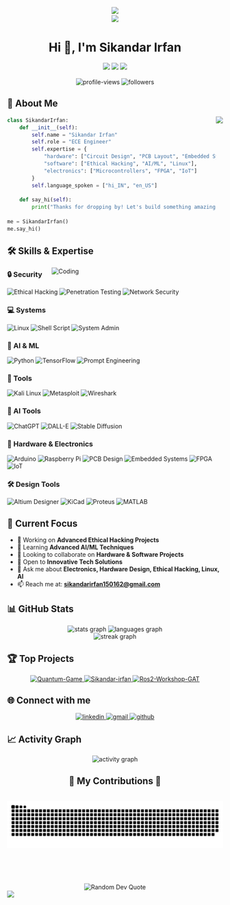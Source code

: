 <div align="center">
  <img height="150" src="https://camo.githubusercontent.com/62da68eb62b1e5f175f7d1f0191dd89a653d7908feb22d37d4a0ab07365d6791/68747470733a2f2f6d656469612e67697068792e636f6d2f6d656469612f4d3967624264396e6244724f5475314d71782f67697068792e676966" />
</div>

<div align="center">
  <img src="https://readme-typing-svg.herokuapp.com/?lines=Welcome+to+my+Profile!;Ethical+Hacking+Enthusiast;ECE+Engineer;AI+%26+Linux+Specialist&center=true&width=380&height=45">
</div>

<h1 align="center">Hi 👋, I'm Sikandar Irfan</h1>

<div align="center">
  <img src="https://img.shields.io/badge/Focus-Ethical_Hacking-red?style=for-the-badge&logo=kalilinux&logoColor=white" />
  <img src="https://img.shields.io/badge/Skills-Hardware_&_Software-blue?style=for-the-badge&logo=arduino&logoColor=white" />
  <img src="https://img.shields.io/badge/Loves-Electronics-yellow?style=for-the-badge&logo=electron&logoColor=white" />
</div>

<br/>

<div align="center">
  <img src="https://komarev.com/ghpvc/?username=sikandar-irfan&label=Profile%20views&color=0080ff&style=flat" alt="profile-views" />
  <img src="https://img.shields.io/github/followers/sikandar-irfan?style=social" alt="followers" />
</div>

## 💫 About Me

<img align="right" height="150" src="https://user-images.githubusercontent.com/74038190/229223263-cf2e4b07-2615-4f87-9c38-e37600f8381a.gif"/>

```python
class SikandarIrfan:
    def __init__(self):
        self.name = "Sikandar Irfan"
        self.role = "ECE Engineer"
        self.expertise = {
            "hardware": ["Circuit Design", "PCB Layout", "Embedded Systems"],
            "software": ["Ethical Hacking", "AI/ML", "Linux"],
            "electronics": ["Microcontrollers", "FPGA", "IoT"]
        }
        self.language_spoken = ["hi_IN", "en_US"]
        
    def say_hi(self):
        print("Thanks for dropping by! Let's build something amazing together!")

me = SikandarIrfan()
me.say_hi()
```

## 🛠️ Skills & Expertise

<img align="right" alt="Coding" width="400" src="https://user-images.githubusercontent.com/74038190/212284100-561aa473-3905-4a80-b561-0d28506553ee.gif">

<div align="left">
  
### 🔒 Security
![Ethical Hacking](https://img.shields.io/badge/Ethical_Hacking-FF0000?style=for-the-badge&logo=kalilinux&logoColor=white)
![Penetration Testing](https://img.shields.io/badge/Penetration_Testing-000000?style=for-the-badge&logo=hackthebox&logoColor=white)
![Network Security](https://img.shields.io/badge/Network_Security-00A98F?style=for-the-badge&logo=wireshark&logoColor=white)

### 💻 Systems
![Linux](https://img.shields.io/badge/Linux-FCC624?style=for-the-badge&logo=linux&logoColor=black)
![Shell Script](https://img.shields.io/badge/Shell_Script-121011?style=for-the-badge&logo=gnu-bash&logoColor=white)
![System Admin](https://img.shields.io/badge/System_Admin-4EAA25?style=for-the-badge&logo=gnu&logoColor=white)

### 🤖 AI & ML
![Python](https://img.shields.io/badge/Python-3776AB?style=for-the-badge&logo=python&logoColor=white)
![TensorFlow](https://img.shields.io/badge/TensorFlow-FF6F00?style=for-the-badge&logo=tensorflow&logoColor=white)
![Prompt Engineering](https://img.shields.io/badge/Prompt_Engineering-FF9A00?style=for-the-badge&logo=openai&logoColor=white)

### 🔧 Tools
![Kali Linux](https://img.shields.io/badge/Kali_Linux-557C94?style=for-the-badge&logo=kali-linux&logoColor=white)
![Metasploit](https://img.shields.io/badge/Metasploit-E34F26?style=for-the-badge&logo=metasploit&logoColor=white)
![Wireshark](https://img.shields.io/badge/Wireshark-1679A7?style=for-the-badge&logo=wireshark&logoColor=white)

### 🧠 AI Tools
![ChatGPT](https://img.shields.io/badge/ChatGPT-74aa9c?style=for-the-badge&logo=openai&logoColor=white)
![DALL-E](https://img.shields.io/badge/DALL·E-412991?style=for-the-badge&logo=openai&logoColor=white)
![Stable Diffusion](https://img.shields.io/badge/Stable_Diffusion-FF9A00?style=for-the-badge&logo=stability-ai&logoColor=white)

### 🔌 Hardware & Electronics
![Arduino](https://img.shields.io/badge/Arduino-00979D?style=for-the-badge&logo=arduino&logoColor=white)
![Raspberry Pi](https://img.shields.io/badge/Raspberry_Pi-C51A4A?style=for-the-badge&logo=raspberry-pi&logoColor=white)
![PCB Design](https://img.shields.io/badge/PCB_Design-3DDC84?style=for-the-badge&logo=altium-designer&logoColor=white)
![Embedded Systems](https://img.shields.io/badge/Embedded_Systems-DD0031?style=for-the-badge&logo=arm&logoColor=white)
![FPGA](https://img.shields.io/badge/FPGA-FF6C37?style=for-the-badge&logo=xilinx&logoColor=white)
![IoT](https://img.shields.io/badge/IoT-2C2255?style=for-the-badge&logo=internetofthings&logoColor=white)

### 🛠️ Design Tools
![Altium Designer](https://img.shields.io/badge/Altium_Designer-43853D?style=for-the-badge&logo=altium-designer&logoColor=white)
![KiCad](https://img.shields.io/badge/KiCad-3776AB?style=for-the-badge&logo=kicad&logoColor=white)
![Proteus](https://img.shields.io/badge/Proteus-FF6C37?style=for-the-badge&logo=proteus&logoColor=white)
![MATLAB](https://img.shields.io/badge/MATLAB-0076A8?style=for-the-badge&logo=mathworks&logoColor=white)

</div>

## 🚀 Current Focus

- 🔭 Working on **Advanced Ethical Hacking Projects**
- 🌱 Learning **Advanced AI/ML Techniques**
- 👯 Looking to collaborate on **Hardware & Software Projects**
- 🤝 Open to **Innovative Tech Solutions**
- 💬 Ask me about **Electronics, Hardware Design, Ethical Hacking, Linux, AI**
- 📫 Reach me at: **sikandarirfan150162@gmail.com**

## 📊 GitHub Stats

<div align="center">
  <img src="https://github-readme-stats.vercel.app/api?username=sikandar-irfan&show_icons=true&theme=radical" height="150" alt="stats graph"/>
  <img src="https://github-readme-stats.vercel.app/api/top-langs/?username=sikandar-irfan&layout=compact&theme=radical" height="150" alt="languages graph"/>
</div>

<div align="center">
  <img src="https://github-readme-streak-stats.herokuapp.com/?user=sikandar-irfan&theme=radical" height="150" alt="streak graph"/>
</div>

## 🏆 Top Projects

<div align="center">
  <!-- Featured Project -->
  <a href="https://github.com/Sikandar-irfan/Quantum-Game">
    <img src="https://github-readme-stats.vercel.app/api/pin/?username=sikandar-irfan&repo=Quantum-Game&theme=radical" alt="Quantum-Game" />
  </a>

  <!-- Latest Repositories -->
  <a href="https://github.com/Sikandar-irfan/Sikandar-irfan">
    <img src="https://github-readme-stats.vercel.app/api/pin/?username=sikandar-irfan&repo=Sikandar-irfan&theme=radical" alt="Sikandar-irfan" />
  </a>
  <a href="https://github.com/Sikandar-irfan/Ros2-Workshop-GAT">
    <img src="https://github-readme-stats.vercel.app/api/pin/?username=sikandar-irfan&repo=Ros2-Workshop-GAT&theme=radical" alt="Ros2-Workshop-GAT" />
  </a>
</div>

## 🌐 Connect with me

<div align="center">
  <a href="https://www.linkedin.com/in/sikandar-irfan-5459342a6" target="_blank">
    <img src="https://img.shields.io/badge/LinkedIn-0077B5?style=for-the-badge&logo=linkedin&logoColor=white" alt="linkedin"/>
  </a>
  <a href="mailto:sikandarirfan150162@gmail.com">
    <img src="https://img.shields.io/badge/Gmail-D14836?style=for-the-badge&logo=gmail&logoColor=white" alt="gmail"/>
  </a>
  <a href="https://github.com/Sikandar-irfan">
    <img src="https://img.shields.io/badge/GitHub-100000?style=for-the-badge&logo=github&logoColor=white" alt="github"/>
  </a>
</div>

## 📈 Activity Graph

<div align="center">
  <img src="https://github-readme-activity-graph.vercel.app/graph?username=sikandar-irfan&custom_title=Sikandar's%20Activity%20Graph&theme=radical&hide_border=true" alt="activity graph">
</div>

<div align="center">
  <h2>🐍 My Contributions 🐍</h2>
  <br>
  <img alt="snake eating my contributions" src="https://raw.githubusercontent.com/salesp07/salesp07/output/github-contribution-grid-snake.svg" />
  
  <br/><br/><br/>
</div>

<div align="center">
  <img src="https://quotes-github-readme.vercel.app/api?type=horizontal&theme=radical" alt="Random Dev Quote" />
</div>

<img src="https://raw.githubusercontent.com/Trilokia/Trilokia/379277808c61ef204768a61bbc5d25bc7798ccf1/bottom_header.svg" />
